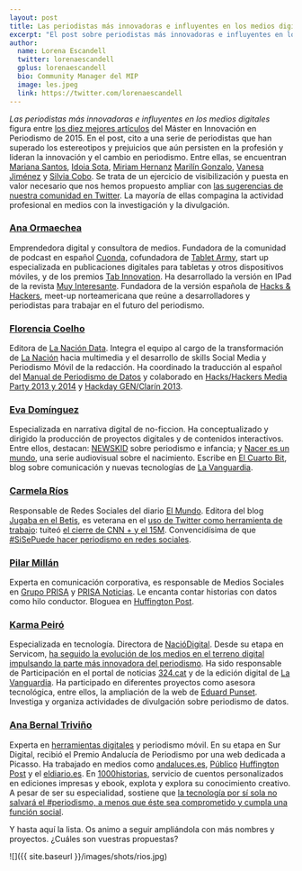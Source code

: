 ```yaml
---
layout: post
title: Las periodistas más innovadoras e influyentes en los medios digitales (II)  
excerpt: "El post sobre periodistas más innovadoras e influyentes en los medios digitales figura entre los diez mejores artículos del blog del Máster en Innovación en Periodismo en 2015. En el post, cito a una serie de periodistas que han superado los estereotipos y prejuicios que aún persisten en la profesión y lideran la innovación y el cambio en periodismo. Entre ellas, se encuentran Mariana Santos, Idoia Sota, Miriam Hernanz, Marilín Gonzalo, Vanesa Jiménez y Silvia Cobo. Se trata de un ejercicio de visibilización y puesta en valor necesario que nos hemos propuesto ampliar con las sugerencias de nuestra comunidad en Twitter. La mayoría de ellas compagina la actividad profesional en medios con la investigación y la divulgación."
author:
  name: Lorena Escandell
  twitter: lorenaescandell
  gplus: lorenaescandell 
  bio: Community Manager del MIP
  image: les.jpeg
  link: https://twitter.com/lorenaescandell
---
```


_Las periodistas más innovadoras e influyentes en los medios digitales_ figura entre [los diez mejores artículos](http://mip.umh.es/blog/2015/12/28/diez-mejores-post-2015/) del Máster en Innovación en Periodismo de 2015. En el post, cito a una serie de periodistas que han superado los estereotipos y prejuicios que aún persisten en la profesión y lideran la innovación y el cambio en periodismo. Entre ellas, se encuentran [Mariana Santos](https://twitter.com/marysaints), [Idoia Sota](https://twitter.com/idoiasota), [Miriam Hernanz](https://twitter.com/miriamhernanz) [Marilín Gonzalo](https://twitter.com/marilink), [Vanesa Jiménez](https://es.linkedin.com/in/vanesajimenez) y [Silvia Cobo](https://twitter.com/silviacobo). Se trata de un ejercicio de visibilización y puesta en valor necesario que nos hemos propuesto ampliar con [las sugerencias de nuestra comunidad en Twitter](https://twitter.com/mipumh/status/666165500699873280). La mayoría de ellas compagina la actividad profesional en medios con la investigación y la divulgación. 

### [Ana Ormaechea](https://twitter.com/aormaechea)
Emprendedora digital y consultora de medios. Fundadora de la comunidad de podcast en español [Cuonda](http://www.cuonda.com), cofundadora de [Tablet Army](http://tabletarmy.com), start up especializada en publicaciones digitales para tabletas y otros dispositivos móviles, y de los premios [Tab Innovation](http://www.tabinnovation.com). Ha desarrollado la versión en IPad de la revista [Muy Interesante](http://www.muyinteresante.es). Fundadora de la versión española de [Hacks & Hackers](http://hackshackers.com/), meet-up norteamericana que reúne a desarrolladores y periodistas para trabajar en el futuro del periodismo.

### [Florencia Coelho](https://twitter.com/fcoel)
Editora de [La Nación Data]( https://twitter.com/lndata). Integra el equipo al cargo de la transformación de [La Nación](http://www.lanacion.com.ar) hacia multimedia y el desarrollo de skills Social Media y Periodismo Móvil de la redacción. Ha coordinado la traducción al español del [Manual de Periodismo de Datos](http://interactivos.lanacion.com.ar/manual-data/) y colaborado en [Hacks/Hackers Media Party 2013 y 2014]( http://mediaparty.info/) y [Hackday GEN/Clarín 2013]( http://www.globaleditorsnetwork.org/community/). 

### [Eva Domínguez](https://twitter.com/edominguez)
Especializada en narrativa digital de no-ficcion. Ha conceptualizado y dirigido la producción de proyectos digitales y de contenidos interactivos. Entre ellos, destacan: [NEWSKID](http://www.minushu.com/newskid/) sobre periodismo e infancia; y [Nacer es un mundo](http://www.minushu.com/), una serie audiovisual sobre el nacimiento. Escribe en [El Cuarto Bit](http://blogs.lavanguardia.com/elcuartobit), blog sobre comunicación y nuevas tecnologías de [La Vanguardia](http://www.lavanguardia.com). 

### [Carmela Ríos](https://twitter.com/CarmelaRios)
Responsable de Redes Sociales del diario [El Mundo](http://www.elmundo.es). Editora del blog [Jugaba en el Betis](http://carmelarios.com), es veterana en el [uso de Twitter como herramienta de trabajo](http://sociedad.elpais.com/sociedad/2012/05/08/actualidad/1336500842_216221.html): tuiteó [el cierre de CNN + y el 15M](http://www.huffingtonpost.es/carmela-rios/si-se-puede-hacer-periodi_b_7491558.html). Convencidísima de que [#SiSePuede hacer periodismo en redes sociales](http://www.huffingtonpost.es/carmela-rios/si-se-puede-hacer-periodi_b_7491558.html).

### [Pilar Millán](https://twitter.com/PilarMillan) 
Experta en comunicación corporativa, es responsable de Medios Sociales en [Grupo PRISA]( http://www.prisa.com/es/) y [PRISA Noticias](http://www.prisanoticias.com/es/). Le encanta contar historias con datos como hilo conductor. Bloguea en [Huffington Post](http://www.huffingtonpost.es/pilar-millan/).

### [Karma Peiró](https://twitter.com/kpeiro)
Especializada en tecnología. Directora de [NacióDigital](http://www.naciodigital.cat/). Desde su etapa en Servicom, [ha seguido la evolución de los medios en el terreno digital impulsando la parte más innovadora del periodismo](http://www.naciodigital.cat/noticia/91023/karma/peiro/nova/directora/nacio/digital). Ha sido responsable de Participación en el portal de noticias [324.cat](http://www.ccma.cat/324) y de la edición digital de [La Vanguardia](http://www.lavanguardia.com). Ha participado en diferentes proyectos como asesora tecnológica, entre ellos, la ampliación de la web de [Eduard Punset](http://www.eduardpunset.es/). Investiga y organiza actividades de divulgación sobre periodismo de datos. 

### [Ana Bernal Triviño](https://twitter.com/anaisbernal)
Experta en [herramientas digitales](http://bit.ly/1OQQABo) y periodismo móvil. En su etapa en Sur Digital, recibió el Premio Andalucía de Periodismo por una web dedicada a Picasso. Ha trabajado en medios como [andaluces.es](http://www.andalucesdiario.es/), [Público](http://www.publico.es/) [Huffington Post](http://www.huffingtonpost.es/) y el [eldiario.es](http://www.eldiario.es). En [1000historias](http://www.1000historias.es/), servicio de cuentos personalizados en ediciones impresas y ebook, explota y explora su conocimiento creativo. A pesar de ser su especialidad, sostiene que [la tecnología por sí sola no salvará el #periodismo, a menos que éste sea comprometido y cumpla una función social](http://www.bernaltrivino.com/bio). 

Y hasta aquí la lista. Os animo a seguir ampliándola con más nombres y proyectos. ¿Cuáles son vuestras propuestas? 

![]({{ site.baseurl }}/images/shots/rios.jpg)